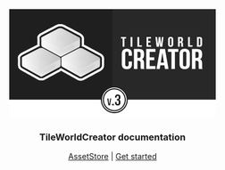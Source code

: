 <!-- TODO: Update with your values. -->
<div style="text-align:center"><img src="img/logo.png" />

### TileWorldCreator documentation

[AssetStore](https://assetstore.unity.com) | 
[Get started](/GettingStarted.md)
</div>


